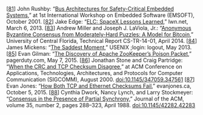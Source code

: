 [[81](ch08.html#Rushby2001vu-marker)] John Rushby:
“[Bus Architectures for
Safety-Critical Embedded Systems](http://www.csl.sri.com/papers/emsoft01/emsoft01.pdf),” at 1st International Workshop on Embedded Software
(EMSOFT), October 2001. [[82](ch08.html#Edge2013wn-marker)] Jake Edge:
“[ELC: SpaceX Lessons Learned](http://lwn.net/Articles/540368/),” lwn.net,
March 6, 2013. [[83](ch08.html#Miller2014wd-marker)] Andrew Miller and Joseph J. LaViola, Jr.:
“[Anonymous
Byzantine Consensus from Moderately-Hard Puzzles: A Model for Bitcoin](http://nakamotoinstitute.org/static/docs/anonymous-byzantine-consensus.pdf),” University of Central
Florida, Technical Report CS-TR-14-01, April 2014. [[84](ch08.html#Mickens2013tp-marker)] James Mickens:
“[The Saddest
Moment](https://www.usenix.org/system/files/login-logout_1305_mickens.pdf),” USENIX ;login: logout, May 2013. [[85](ch08.html#Gilman2015vp-marker)] Evan Gilman:
“[The
Discovery of Apache ZooKeeper’s Poison Packet](http://www.pagerduty.com/blog/the-discovery-of-apache-zookeepers-poison-packet/),” pagerduty.com, May 7, 2015. [[86](ch08.html#Stone2000fc-marker)] Jonathan Stone and Craig Partridge:
“[When
the CRC and TCP Checksum Disagree](http://citeseerx.ist.psu.edu/viewdoc/download?doi=10.1.1.27.7611&rep=rep1&type=pdf),” at ACM Conference on Applications,
Technologies, Architectures, and Protocols for Computer Communication (SIGCOMM), August 2000.
[doi:10.1145/347059.347561](http://dx.doi.org/10.1145/347059.347561) [[87](ch08.html#Jones2015uy-marker)] Evan Jones:
“[How Both TCP and Ethernet
Checksums Fail](http://www.evanjones.ca/tcp-and-ethernet-checksums-fail.html),” evanjones.ca, October 5, 2015. [[88](ch08.html#Dwork1988dr_ch8-marker)] Cynthia Dwork, Nancy Lynch, and Larry Stockmeyer:
“[Consensus in the
Presence of Partial Synchrony](http://www.net.t-labs.tu-berlin.de/~petr/ADC-07/papers/DLS88.pdf),” Journal of the ACM, volume 35, number 2, pages 288–323,
April 1988. [doi:10.1145/42282.42283](http://dx.doi.org/10.1145/42282.42283)